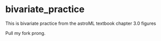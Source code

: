 bivariate_practice
==================

This is bivariate practice from the astroML textbook chapter 3.0 figures

Pull my fork prong.
